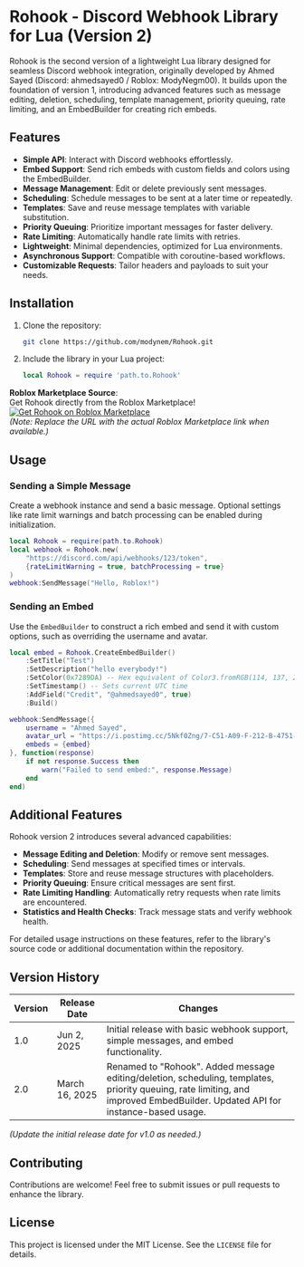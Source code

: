 # Rohook - Discord Webhook Library for Lua (Version 2)

Rohook is the second version of a lightweight Lua library designed for seamless Discord webhook integration, originally developed by Ahmed Sayed (Discord: ahmedsayed0 / Roblox: ModyNegm00). It builds upon the foundation of version 1, introducing advanced features such as message editing, deletion, scheduling, template management, priority queuing, rate limiting, and an EmbedBuilder for creating rich embeds.

## Features

- **Simple API**: Interact with Discord webhooks effortlessly.
- **Embed Support**: Send rich embeds with custom fields and colors using the EmbedBuilder.
- **Message Management**: Edit or delete previously sent messages.
- **Scheduling**: Schedule messages to be sent at a later time or repeatedly.
- **Templates**: Save and reuse message templates with variable substitution.
- **Priority Queuing**: Prioritize important messages for faster delivery.
- **Rate Limiting**: Automatically handle rate limits with retries.
- **Lightweight**: Minimal dependencies, optimized for Lua environments.
- **Asynchronous Support**: Compatible with coroutine-based workflows.
- **Customizable Requests**: Tailor headers and payloads to suit your needs.

## Installation

1. Clone the repository:
   ```bash
   git clone https://github.com/modynem/Rohook.git
   ```
2. Include the library in your Lua project:
   ```lua
   local Rohook = require 'path.to.Rohook'
   ```

**Roblox Marketplace Source**:  
Get Rohook directly from the Roblox Marketplace!  
[![Get Rohook on Roblox Marketplace](https://img.shields.io/badge/Roblox%20Marketplace-Get%20Rohook-brightgreen)](https://create.roblox.com/store/asset/91889747323310/Rohook)  
*(Note: Replace the URL with the actual Roblox Marketplace link when available.)*

## Usage

### Sending a Simple Message

Create a webhook instance and send a basic message. Optional settings like rate limit warnings and batch processing can be enabled during initialization.

```lua
local Rohook = require(path.to.Rohook)
local webhook = Rohook.new(
    "https://discord.com/api/webhooks/123/token",
    {rateLimitWarning = true, batchProcessing = true}
)
webhook:SendMessage("Hello, Roblox!")
```

### Sending an Embed

Use the `EmbedBuilder` to construct a rich embed and send it with custom options, such as overriding the username and avatar.

```lua
local embed = Rohook.CreateEmbedBuilder()
    :SetTitle("Test")
    :SetDescription("hello everybody!")
    :SetColor(0x7289DA) -- Hex equivalent of Color3.fromRGB(114, 137, 218)
    :SetTimestamp() -- Sets current UTC time
    :AddField("Credit", "@ahmedsayed0", true)
    :Build()

webhook:SendMessage({
    username = "Ahmed Sayed",
    avatar_url = "https://i.postimg.cc/5Nkf0Zng/7-C51-A09-F-212-B-4751-BC5-C-943-C26-AFEC48.jpg",
    embeds = {embed}
}, function(response)
    if not response.Success then
        warn("Failed to send embed:", response.Message)
    end
end)
```

## Additional Features

Rohook version 2 introduces several advanced capabilities:

- **Message Editing and Deletion**: Modify or remove sent messages.
- **Scheduling**: Send messages at specified times or intervals.
- **Templates**: Store and reuse message structures with placeholders.
- **Priority Queuing**: Ensure critical messages are sent first.
- **Rate Limiting Handling**: Automatically retry requests when rate limits are encountered.
- **Statistics and Health Checks**: Track message stats and verify webhook health.

For detailed usage instructions on these features, refer to the library's source code or additional documentation within the repository.

## Version History

| Version | Release Date | Changes |
|---------|--------------|---------|
| 1.0     | Jun 2, 2025 | Initial release with basic webhook support, simple messages, and embed functionality. |
| 2.0     | March 16, 2025 | Renamed to "Rohook". Added message editing/deletion, scheduling, templates, priority queuing, rate limiting, and improved EmbedBuilder. Updated API for instance-based usage. |

*(Update the initial release date for v1.0 as needed.)*

## Contributing

Contributions are welcome! Feel free to submit issues or pull requests to enhance the library.

## License

This project is licensed under the MIT License. See the `LICENSE` file for details.
